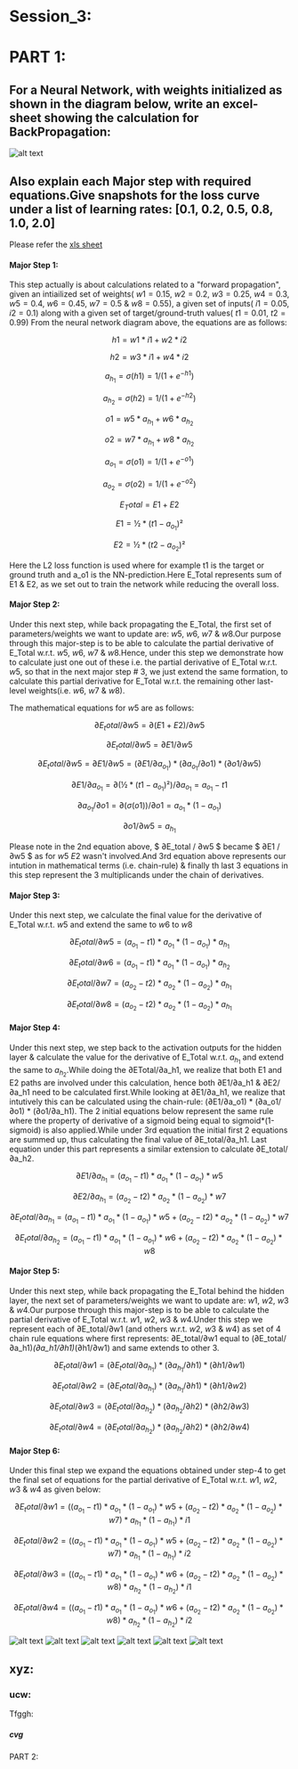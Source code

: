 # Session_3:

# PART 1:

## For a Neural Network, with weights initialized as shown in the diagram below, write an excel-sheet showing the calculation for BackPropagation:
![alt text](https://github.com/ojhajayant/EVA8/blob/main/session_3/Neural_Network_diagram.png "Logo Title Text 1")
## Also explain each Major step with required equations.Give snapshots for the loss curve under a list of learning rates: [0.1, 0.2, 0.5, 0.8, 1.0, 2.0] 

Please refer the [xls sheet](https://github.com/ojhajayant/EVA8/blob/main/session_2.5/EVA8_session_2_5_final_Jayant_Ojha.ipynb) 

#### Major Step 1:

This step actually is about calculations related to a "forward propagation", given an intiailized set of weights( $w1=0.15$, $w2=0.2$, $w3=0.25$, $w4=0.3$, $w5=0.4$, $w6=0.45$, $w7=0.5$ & $w8=0.55$), a given set of inputs( $i1=0.05$, $i2=0.1$) along with a given set of target/ground-truth values( $t1=0.01$, $t2=0.99$)
From the neural network diagram above, the equations are as follows:

$$ h1 = w1 * i1 + w2 * i2 $$

$$ h2 = w3 * i1 + w4 * i2 $$

$$ a_{h_1} = σ(h1) = 1/(1 + e^{-h1}) $$

$$ a_{h_2} = σ(h2) = 1/(1 + e^{-h2}) $$

$$ o1 = w5 * a_{h_1} + w6 * a_{h_2} $$

$$ o2 = w7 * a_{h_1} + w8 * a_{h_2} $$

$$ a_{o_1} = σ(o1) = 1/(1 + e^{-o1}) $$

$$ a_{o_2} = σ(o2) = 1/(1 + e^{-o2}) $$

$$ E_Total = E1 + E2 $$

$$ E1 = ½  *  (t1 - a_{o_1})² $$

$$ E2 = ½  *  (t2 - a_{o_2})² $$

Here the L2 loss function is used where for example t1 is the target or ground truth and a_o1 is the NN-prediction.Here E_Total represents sum of E1 & E2, as we set out to train the network while reducing the overall loss.

#### Major Step 2:

Under this next step, while back propagating the E_Total, the first set of parameters/weights we want to update are: $w5$, $w6$, $w7$ & $w8$.Our purpose through this major-step is to be able to calculate the partial derivative of E_Total w.r.t. $w5$, $w6$, $w7$ & $w8$.Hence, under this step we demonstrate how to calculate just one out of these i.e. the partial derivative of E_Total w.r.t. $w5$, so that in the next major step # 3, we just extend the same formation, to calculate this partial derivative for E_Total w.r.t. the remaining other last-level weights(i.e. $w6$, $w7$ & $w8$).

The mathematical equations for $w5$ are as follows:

$$ ∂E_total / ∂w5 = ∂(E1 + E2) / ∂w5 $$
					
$$ ∂E_total / ∂w5 = ∂E1 / ∂w5 $$
					
$$ ∂E_total / ∂w5 = ∂E1 / ∂w5 = (∂E1 / ∂a_{o_1}) * (∂a_{o_1} / ∂o1) * (∂o1 / ∂w5) $$
					
$$ ∂E1 / ∂a_{o_1}  = ∂(½ * (t1 - a_{o_1})²) / ∂a_{o_1} = a_{o_1} - t1 $$
					
$$ ∂a_{o_1}/∂o1 = ∂(σ(o1))/∂o1 = a_{o_1} * (1 - a_{o_1} ) $$
					
$$ ∂o1 / ∂w5 = a_{h_1} $$

Please note in the 2nd equation above, $ ∂E_total / ∂w5 $ became $ ∂E1 / ∂w5 $ as for $w5$ $E2$ wasn't involved.And 3rd equation above represents our intution in mathematical terms (i.e. chain-rule) & finally th last 3 equations in this step represent the 3 multiplicands under the chain of derivatives.
					

#### Major Step 3:

Under this next step, we calculate the final value for the derivative of E_Total w.r.t. $w5$ and extend the same to $w6$ to $w8$

$$ ∂E_total / ∂w5 = (a_{o_1} - t1) * a_{o_1} * (1 - a_{o_1} ) * a_{h_1} $$ 	

$$ ∂E_total / ∂w6 = (a_{o_1} - t1) * a_{o_1} * (1 - a_{o_1} ) * a_{h_2}	$$

$$ ∂E_total / ∂w7 = (a_{o_2} - t2) * a_{o_2} * (1 - a_{o_2} ) * a_{h_1}	$$	

$$ ∂E_total / ∂w8 = (a_{o_2} - t2) * a_{o_2} * (1 - a_{o_2} ) * a_{h_1}	$$


#### Major Step 4:

Under this next step, we step back to the activation outputs for the hidden layer & calculate the value for the derivative of E_Total w.r.t. $a_{h_1}$ and extend the same to $a_{h_2}$.While doing the ∂ETotal/∂a_h1, we realize that both E1 and E2 paths are involved under this calculation, hence both ∂E1/∂a_h1  & ∂E2/∂a_h1 need to be calculated first.While looking at ∂E1/∂a_h1, we realize that intutively this can be calculated using the chain-rule: (∂E1/∂a_o1) * (∂a_o1/∂o1) * (∂o1/∂a_h1). The 2 initial equations below represent the same rule where the property of derivative of a sigmoid being equal to sigmoid*(1-sigmoid) is also applied.While under 3rd equation the initial first 2 equations are summed up, thus calculating the final value of ∂E_total/∂a_h1. Last equation under this part represents a similar extension to calculate ∂E_total/∂a_h2.

$$ ∂E1 / ∂a_{h_1} = (a_{o_1} - t1) * a_{o_1} * (1 - a_{o_1} ) * w5 $$		
					
$$ ∂E2 / ∂a_{h_1} = (a_{o_2} - t2) * a_{o_2} * (1 - a_{o_2} ) * w7 $$	
							
$$ ∂E_total / ∂a_{h_1} = (a_{o_1} - t1 ) * a_{o_1} * (1 - a_{o_1} ) * w5  + (a_{o_2} - t2 ) * a_{o_2} * (1 - a_{o_2} ) * w7 $$
								
$$ ∂E_total / ∂a_{h_2} = (a_{o_1} - t1 ) * a_{o_1} * (1 - a_{o_1} ) * w6 + (a_{o_2} - t2) * a_{o_2} * (1 - a_{o_2} ) * w8 $$
								
 
				
#### Major Step 5:

Under this next step, while back propagating the E_Total behind the hidden layer, the next set of parameters/weights we want to update are: $w1$, $w2$, $w3$ & $w4$.Our purpose through this major-step is to be able to calculate the partial derivative of E_Total w.r.t. $w1$, $w2$, $w3$ & $w4$.Under this step we represent each of ∂E_total/∂w1 (and others w.r.t. $w2$, $w3$ & $w4$) as set of 4 chain rule equations where first represents: ∂E_total/∂w1 equal to (∂E_total/∂a_h1)*(∂a_h1/∂h1)*(∂h1/∂w1) and same extends to other 3.



$$ ∂E_total / ∂w1 = (∂E_total / ∂a_{h_1} ) * (∂a_{h_1} / ∂h1 ) * (∂h1 / ∂w1 )	$$
				
$$ ∂E_total / ∂w2 = (∂E_total / ∂a_{h_1} ) * (∂a_{h_1} / ∂h1 ) * (∂h1 / ∂w2 )	$$	
			
$$ ∂E_total / ∂w3 = (∂E_total / ∂a_{h_2} ) * (∂a_{h_2} / ∂h2 ) * (∂h2 / ∂w3 )	 $$
				
$$ ∂E_total / ∂w4 = (∂E_total / ∂a_{h_2} ) * (∂a_{h_2} / ∂h2 ) * (∂h2 / ∂w4 )	 $$	
			
	
#### Major Step 6:
Under this final step we expand the equations obtained under step-4 to get the final set of equations for the partial derivative of E_Total w.r.t. $w1$, $w2$, $w3$ & $w4$ as given below:

$$ ∂E_total / ∂w1 = ((a_{o_1} - t1) *  a_{o_1} * (1 - a_{o_1}) * w5 + (a_{o_2} - t2) * a_{o_2} * (1 - a_{o_2}) * w7) * a_{h_1} * (1 - a_{h_1}) * i1 $$
										
$$ ∂E_total / ∂w2 = ((a_{o_1} - t1) * a_{o_1} * (1 - a_{o_1}) * w5 + (a_{o_2} - t2) * a_{o_2} * (1 - a_{o_2}) * w7) * a_{h_1} * (1 - a_{h_1}) * i2	$$
									
$$ ∂E_total / ∂w3 = ((a_{o_1} - t1) * a_{o_1} * (1 - a_{o_1}) * w6 + (a_{o_2} - t2) * a_{o_2} * (1 - a_{o_2}) * w8) * a_{h_2} * (1 - a_{h_2}) * i1 $$
										
$$ ∂E_total / ∂w4 = ((a_{o_1} - t1) * a_{o_1} * (1 - a_{o_1}) * w6 + (a_{o_2} - t2) * a_{o_2} * (1 - a_{o_2}) * w8) * a_{h_2} * (1 - a_{h_2}) * i2	$$									



![alt text](https://github.com/ojhajayant/EVA8/blob/main/session_3/loss_curve_lr_0.1.png "Logo Title Text 1")
![alt text](https://github.com/ojhajayant/EVA8/blob/main/session_3/loss_curve_lr_0.2.png "Logo Title Text 1")
![alt text](https://github.com/ojhajayant/EVA8/blob/main/session_3/loss_curve_lr_0.5.png "Logo Title Text 1")
![alt text](https://github.com/ojhajayant/EVA8/blob/main/session_3/loss_curve_lr_0.8.png "Logo Title Text 1")
![alt text](https://github.com/ojhajayant/EVA8/blob/main/session_3/loss_curve_lr_1.0.png "Logo Title Text 1")
![alt text](https://github.com/ojhajayant/EVA8/blob/main/session_3/loss_curve_lr_2.0.png "Logo Title Text 1")


## xyz:

### ucw:
Tfggh:
 

##### cvg


PART 2:
